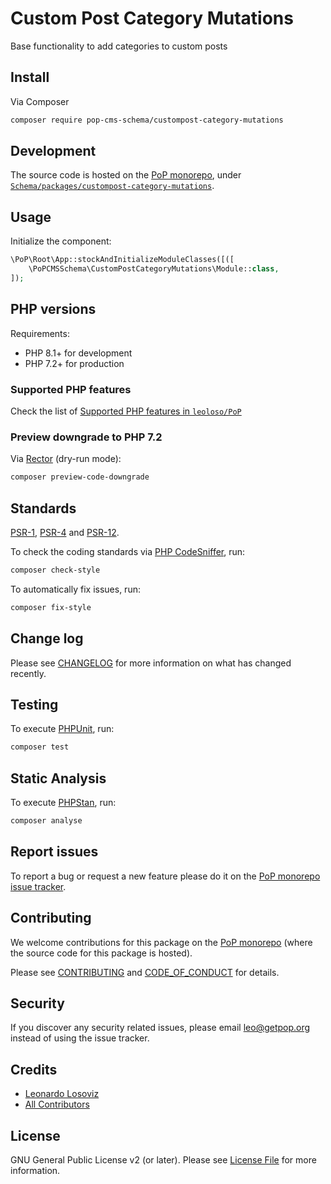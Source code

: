 # Custom Post Category Mutations

<!--
[![Build Status][ico-travis]][link-travis]
[![Quality Score][ico-code-quality]][link-code-quality]
[![Software License][ico-license]](LICENSE.md)
[![Latest Version on Packagist][ico-version]][link-packagist]
[![Coverage Status][ico-scrutinizer]][link-scrutinizer]
[![Total Downloads][ico-downloads]][link-downloads]
-->

Base functionality to add categories to custom posts

## Install

Via Composer

``` bash
composer require pop-cms-schema/custompost-category-mutations
```

## Development

The source code is hosted on the [PoP monorepo](https://github.com/leoloso/PoP), under [`Schema/packages/custompost-category-mutations`](https://github.com/leoloso/PoP/tree/master/layers/Schema/packages/custompost-category-mutations).

## Usage

Initialize the component:

``` php
\PoP\Root\App::stockAndInitializeModuleClasses([([
    \PoPCMSSchema\CustomPostCategoryMutations\Module::class,
]);
```

## PHP versions

Requirements:

- PHP 8.1+ for development
- PHP 7.2+ for production

### Supported PHP features

Check the list of [Supported PHP features in `leoloso/PoP`](https://github.com/leoloso/PoP/blob/master/docs/supported-php-features.md)

### Preview downgrade to PHP 7.2

Via [Rector](https://github.com/rectorphp/rector) (dry-run mode):

```bash
composer preview-code-downgrade
```

## Standards

[PSR-1](https://www.php-fig.org/psr/psr-1), [PSR-4](https://www.php-fig.org/psr/psr-4) and [PSR-12](https://www.php-fig.org/psr/psr-12).

To check the coding standards via [PHP CodeSniffer](https://github.com/squizlabs/PHP_CodeSniffer), run:

``` bash
composer check-style
```

To automatically fix issues, run:

``` bash
composer fix-style
```

## Change log

Please see [CHANGELOG](CHANGELOG.md) for more information on what has changed recently.

## Testing

To execute [PHPUnit](https://phpunit.de/), run:

``` bash
composer test
```

## Static Analysis

To execute [PHPStan](https://github.com/phpstan/phpstan), run:

``` bash
composer analyse
```

## Report issues

To report a bug or request a new feature please do it on the [PoP monorepo issue tracker](https://github.com/leoloso/PoP/issues).

## Contributing

We welcome contributions for this package on the [PoP monorepo](https://github.com/leoloso/PoP) (where the source code for this package is hosted).

Please see [CONTRIBUTING](CONTRIBUTING.md) and [CODE_OF_CONDUCT](CODE_OF_CONDUCT.md) for details.

## Security

If you discover any security related issues, please email leo@getpop.org instead of using the issue tracker.

## Credits

- [Leonardo Losoviz][link-author]
- [All Contributors][link-contributors]

## License

GNU General Public License v2 (or later). Please see [License File](LICENSE.md) for more information.

[ico-version]: https://img.shields.io/packagist/v/pop-cms-schema/custompost-category-mutations.svg?style=flat-square
[ico-license]: https://img.shields.io/badge/license-GPLv2-brightgreen.svg?style=flat-square
[ico-travis]: https://img.shields.io/travis/pop-cms-schema/custompost-category-mutations/master.svg?style=flat-square
[ico-scrutinizer]: https://img.shields.io/scrutinizer/coverage/g/pop-cms-schema/custompost-category-mutations.svg?style=flat-square
[ico-code-quality]: https://img.shields.io/scrutinizer/g/pop-cms-schema/custompost-category-mutations.svg?style=flat-square
[ico-downloads]: https://img.shields.io/packagist/dt/pop-cms-schema/custompost-category-mutations.svg?style=flat-square

[link-packagist]: https://packagist.org/packages/pop-cms-schema/custompost-category-mutations
[link-travis]: https://travis-ci.org/pop-cms-schema/custompost-category-mutations
[link-scrutinizer]: https://scrutinizer-ci.com/g/pop-cms-schema/custompost-category-mutations/code-structure
[link-code-quality]: https://scrutinizer-ci.com/g/pop-cms-schema/custompost-category-mutations
[link-downloads]: https://packagist.org/packages/pop-cms-schema/custompost-category-mutations
[link-author]: https://github.com/leoloso
[link-contributors]: ../../../../../../contributors
